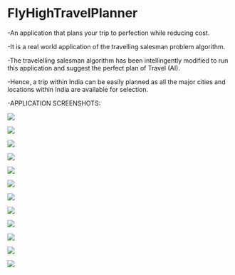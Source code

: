 # FlyHighTravelPlanner
-An application that plans your trip to perfection while reducing cost.

-It is a real world application of the travelling salesman problem algorithm.

-The travelelling salesman algorithm has been intellingently modified to run this application and suggest the perfect plan of Travel (AI).

-Hence, a trip within India can be easily planned as all the major cities and locations within India are available for selection.



-APPLICATION SCREENSHOTS:

![](src/Screenshots/Screenshot%20(92).png)

![](src/Screenshots/Screenshot%20(93).png)

![](src/Screenshots/Screenshot%20(94).png)

![](src/Screenshots/Screenshot%20(95).png)

![](src/Screenshots/Screenshot%20(96).png)

![](src/Screenshots/Screenshot%20(97).png)

![](src/Screenshots/Screenshot%20(98).png)

![](src/Screenshots/Screenshot%20(99).png)

![](src/Screenshots/Screenshot%20(100).png)

![](src/Screenshots/Screenshot%20(101).png)

![](src/Screenshots/Screenshot%20(102).png)

![](src/Screenshots/Screenshot%20(103).png)
